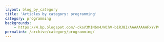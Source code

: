 ```yaml
---
layout: blog_by_category
title: 'Articles by category: programming'
category: programming
backgrounds:
    - https://4.bp.blogspot.com/-ckaV3MIN6m4/WChV-b1RJ8I/AAAAAAAAFxY/PvvbGnB7AEcJEgCGEjZmf_GVHyG0ejCJwCPcB/s1600/IMG_1249.JPG
permalink: /archive/category/programming/
---
```

